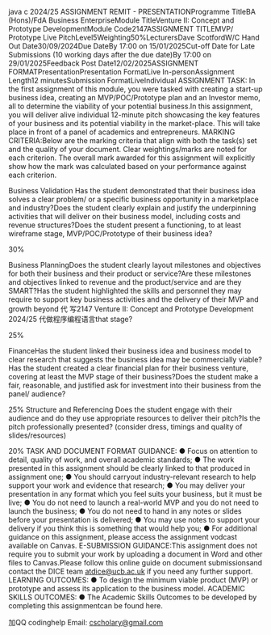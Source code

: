 java c 2024/25 ASSIGNMENT REMIT - PRESENTATIONProgramme TitleBA (Hons)/FdA Business EnterpriseModule TitleVenture II: Concept and Prototype DevelopmentModule Code2147ASSIGNMENT TITLEMVP/ Prototype Live PitchLevel5Weighting50%LecturersDave ScotfordW/C Hand Out Date30/09/2024Due DateBy 17:00 on 15/01/2025Cut-off Date for Late Submissions (10 working days after the due date)By 17:00 on 29/01/2025Feedback Post Date12/02/2025ASSIGNMENT FORMATPresentationPresentation FormatLive In-personAssignment Length12 minutesSubmission FormatLiveIndividual ASSIGNMENT TASK: In the first assignment of this module, you were tasked with creating a start-up business idea, creating an MVP/POC/Prototype plan and an Investor memo, all to determine the viability of your potential business.In this assignment, you will deliver alive individual 12-minute pitch showcasing the key features of your business and its potential viability in the market-place. This will take place in front of a panel of academics and entrepreneurs. MARKING CRITERIA:Below are the marking criteria that align with both the task(s) set and the quality of your document. Clear weightings/marks are noted for each criterion. The overall mark awarded for this assignment will explicitly show how the mark was calculated based on your performance against each criterion.

Business Validation Has the student demonstrated that their business idea solves a clear problem/ or a specific business opportunity in a marketplace and industry?Does the student clearly explain and justify the underpinning activities that will deliver on their business model, including costs and revenue structures?Does the student present a functioning, to at least wireframe stage, MVP/POC/Prototype of their business idea?

30%

Business PlanningDoes the student clearly layout milestones and objectives for both their business and their product or service?Are these milestones and objectives linked to revenue and the product/service and are they SMART?Has the student highlighted the skills and personnel they may require to support key business activities and the delivery of their MVP and growth beyond 代 写2147 Venture II: Concept and Prototype Development 2024/25 代做程序编程语言that stage?

25%

FinanceHas the student linked their business idea and business model to clear research that suggests the business idea may be commercially viable?Has the student created a clear financial plan for their business venture, covering at least the MVP stage of their business?Does the student make a fair, reasonable, and justified ask for investment into their business from the panel/ audience?

25% Structure and Referencing Does the student engage with their audience and do they use appropriate resources to deliver their pitch?Is the pitch professionally presented? (consider dress, timings and quality of slides/resources)

20% TASK AND DOCUMENT FORMAT GUIDANCE: ● Focus on attention to detail, quality of work, and overall academic standards; ● The work presented in this assignment should be clearly linked to that produced in assignment one; ● You should carryout industry-relevant research to help support your work and evidence that research; ● You may deliver your presentation in any format which you feel suits your business, but it must be live; ● You do not need to launch a real-world MVP and you do not need to launch the business; ● You do not need to hand in any notes or slides before your presentation is delivered; ● You may use notes to support your delivery if you think this is something that would help you; ● For additional guidance on this assignment, please access the assignment vodcast available on Canvas. E-SUBMISSION GUIDANCE:This assignment does not require you to submit your work by uploading a document in Word and other files to Canvas.Please follow this online guide on document submissionsand contact the DICE team atdice@ucb.ac.uk if you need any further support. LEARNING OUTCOMES: ● To design the minimum viable product (MVP) or prototype and assess its application to the business model. ACADEMIC SKILLS OUTCOMES: ● The Academic Skills Outcomes to be developed by completing this assignmentcan be found here.

加QQ codinghelp Email: cscholary@gmail.com

